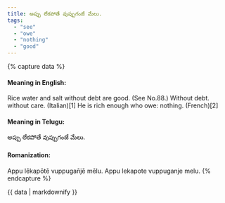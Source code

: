 ```yaml
---
title: అప్పు లేకపోతే వుప్పుగంజే మేలు.
tags:
  - "see"
  - "owe"
  - "nothing"
  - "good"
---
```


{% capture data %}
#### Meaning in English:
Rice water and salt without debt are good.
(See No.88.)
Without debt. without care. (Italian)[1]
He is rich enough who owe: nothing. (French)[2]

#### Meaning in Telugu:
అప్పు లేకపోతే వుప్పుగంజే మేలు.

#### Romanization:
Appu lēkapōtē vuppugan̄jē mēlu.
Appu lekapote vuppuganje melu.
{% endcapture %}

{{ data | markdownify }}

